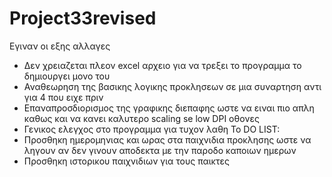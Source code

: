 # Project33revised
Εγιναν οι εξης αλλαγες
- Δεν χρειαζεται πλεον excel αρχειο για να τρεξει το προγραμμα το δημιουργει μονο του
- Αναθεωρηση της βασικης λογικης προκλησεων σε μια συναρτηση αντι για 4 που ειχε πριν
- Επαναπροσδιορισμος της γραφικης διεπαφης ωστε να ειναι πιο απλη καθως και να κανει καλυτερο scaling se low DPI οθονες
- Γενικος ελεγχος στο προγραμμα για τυχον λαθη 
To DO LIST:
- Προσθηκη ημερομηνιας και ωρας στα παιχνιδια προκλησης ωστε να ληγουν αν δεν γινουν αποδεκτα με την παροδο καποιων ημερων
- Προσθηκη ιστορικου παιχνιδιων για τους παικτες
